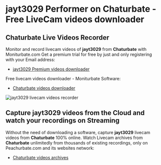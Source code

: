# jayt3029 Performer on Chaturbate - Free LiveCam videos downloader

## Chaturbate Live Videos Recorder

Monitor and record livecam videos of **jayt3029** from **Chaturbate** with Moniturbate.com
Get a premium trial for free by just and only registering with your Email address:
* [jayt3029 Premium videos downloader](https://moniturbate.com/request-demo-licence-key.html)

Free livecam videos downloader - Moniturbate Software:
* [Chaturbate videos downloader](https://moniturbate.com/moniturbate-download-software.html)

![jayt3029 livecam videos recorder](https://peachurnet.com/templates/moniturbate-software.png)


## Capture jayt3029 videos from the Cloud and watch your recordings on Streaming

Without the need of downloading a software, capture **jayt3029** livecam videos from **Chaturbate** 100% online.
Watch Livecam archives from **Chaturbate** unlimitedly from thousands of existing recordings, only on Peachurbate.com and its websites network:
* [Chaturbate videos archives](https://peachurnet.com/)